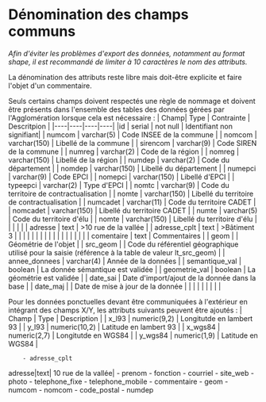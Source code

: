 Dénomination des champs communs
====

*Afin d'éviter les problèmes d'export des données, notamment au format shape, il est recommandé de limiter à 10 caractères le nom des attributs.*

La dénomination des attributs reste libre mais doit-être explicite et faire l'objet d'un commentaire.

Seuls certains champs doivent respectés une règle de nommage et doivent être présents dans l'ensemble des tables des données gérées par l'Agglomération lorsque cela est nécessaire :
| Champ| Type | Contrainte | Descritpion |
|----|----|----|----|
|id | serial | not null | Identifiant non signifiant|
| numcom | varchar(5) | Code INSEE de la commune |
| nomcom | varchar(150) | Libellé de la commune |
| sirencom | varchar(9) | Code SIREN de la commune |
| numreg | varchar(2) | Code de la région |
| nomreg | varchar(150) | Libellé de la région |
| numdep | varchar(2) | Code du département |
| nomdep | varchar(150) | Libellé du département |
| numepci | varchar(9) | Code EPCI |
| nomepci | varchar(150) | Libellé d'EPCI |
| typeepci | varchar(2) | Type d'EPCI |
| nomtc | varchar(9) | Code du territoire de contractualisation |
| nomte |  varchar(150) | Libellé du territoire de contractualisation |
| numcadet | varchar(11) | Code du territoire CADET |
| nomcadet | varchar(150) | Libellé du territoire CADET |
| numte | varchar(5) | Code du territoire d'élu |
| nomte | varchar(150) | Libellé du territoire d'élu |
|  |  |  |
| adresse | text | >10 rue de la vallée |
| adresse_cplt | text | >Bâtiment 3 |
|  |  |  |
|  |  |  |
|  |  |  |
|  |  |  |
| comentaire | text | Commentaires |
| geom |  | Géométrie de l'objet |
| src_geom |  | Code du référentiel géographique utilisé pour la saisie (référence à la table de valeur lt_src_geom) |
| annee_donnees | varchar(4) | Année de la données |
| semantique_val | boolean | La donnée sémantique est validée |
| geometrie_val | boolean | La géométrie est validée |
| date_sai  | Date d'import/ajout de la donnée dans la base |
| date_maj |  | Date de mise à jour de la donnée |
|  |  |  |
|  |  |  |

Pour les données ponctuelles devant être communiquées à l'extérieur en intégrant des champs X/Y, les attributs suivants peuvent être ajoutés :
| Champ | Type | Description |
| x_l93 | numeric(9,2) | Longitutde en lambert 93 |
| y_l93 | numeric(10,2) | Latitude en lambert 93 |
| x_wgs84 | numeric(2,7) | Longitutde en WGS84 |
| y_wgs84 | numeric(1,9) | Latitude en WGS84 |


        - adresse_cplt
   adresse|text| 10 rue de la vallée|  - prenom
        - fonction
        - courriel
        - site_web
        - photo
        - telephone_fixe
        - telephone_mobile
        - commentaire
        - geom
        - numcom
        - nomcom
        - code_postal
        - numdep



